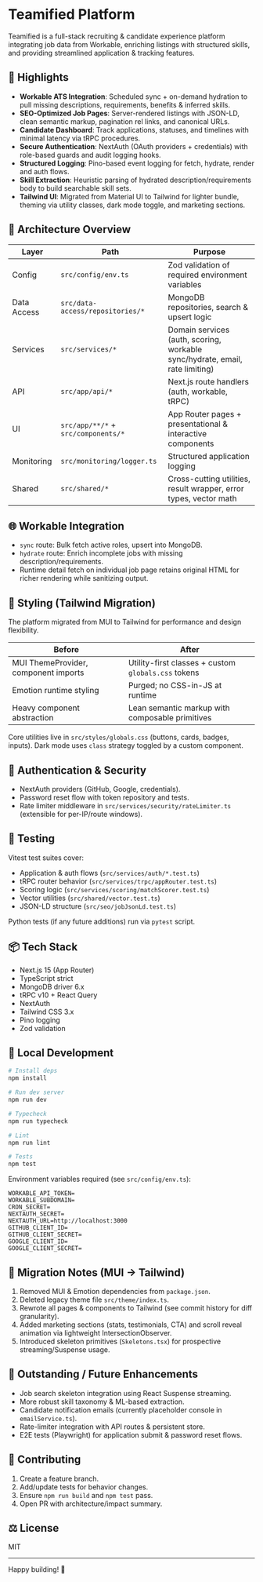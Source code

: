 # Teamified Platform

Teamified is a full-stack recruiting & candidate experience platform integrating job data from Workable, enriching listings with structured skills, and providing streamlined application & tracking features.

## 🚀 Highlights

- **Workable ATS Integration**: Scheduled sync + on-demand hydration to pull missing descriptions, requirements, benefits & inferred skills.
- **SEO-Optimized Job Pages**: Server-rendered listings with JSON-LD, clean semantic markup, pagination rel links, and canonical URLs.
- **Candidate Dashboard**: Track applications, statuses, and timelines with minimal latency via tRPC procedures.
- **Secure Authentication**: NextAuth (OAuth providers + credentials) with role-based guards and audit logging hooks.
- **Structured Logging**: Pino-based event logging for fetch, hydrate, render and auth flows.
- **Skill Extraction**: Heuristic parsing of hydrated description/requirements body to build searchable skill sets.
- **Tailwind UI**: Migrated from Material UI to Tailwind for lighter bundle, theming via utility classes, dark mode toggle, and marketing sections.

## 🧱 Architecture Overview

| Layer       | Path                                | Purpose                                                                      |
| ----------- | ----------------------------------- | ---------------------------------------------------------------------------- |
| Config      | `src/config/env.ts`                 | Zod validation of required environment variables                             |
| Data Access | `src/data-access/repositories/*`    | MongoDB repositories, search & upsert logic                                  |
| Services    | `src/services/*`                    | Domain services (auth, scoring, workable sync/hydrate, email, rate limiting) |
| API         | `src/app/api/*`                     | Next.js route handlers (auth, workable, tRPC)                                |
| UI          | `src/app/**/*` + `src/components/*` | App Router pages + presentational & interactive components                   |
| Monitoring  | `src/monitoring/logger.ts`          | Structured application logging                                               |
| Shared      | `src/shared/*`                      | Cross-cutting utilities, result wrapper, error types, vector math            |

## 🌐 Workable Integration

- `sync` route: Bulk fetch active roles, upsert into MongoDB.
- `hydrate` route: Enrich incomplete jobs with missing description/requirements.
- Runtime detail fetch on individual job page retains original HTML for richer rendering while sanitizing output.

## 🎨 Styling (Tailwind Migration)

The platform migrated from MUI to Tailwind for performance and design flexibility.

| Before                               | After                                               |
| ------------------------------------ | --------------------------------------------------- |
| MUI ThemeProvider, component imports | Utility-first classes + custom `globals.css` tokens |
| Emotion runtime styling              | Purged; no CSS-in-JS at runtime                     |
| Heavy component abstraction          | Lean semantic markup with composable primitives     |

Core utilities live in `src/styles/globals.css` (buttons, cards, badges, inputs). Dark mode uses `class` strategy toggled by a custom component.

## 🔐 Authentication & Security

- NextAuth providers (GitHub, Google, credentials).
- Password reset flow with token repository and tests.
- Rate limiter middleware in `src/services/security/rateLimiter.ts` (extensible for per-IP/route windows).

## 🧪 Testing

Vitest test suites cover:

- Application & auth flows (`src/services/auth/*.test.ts`)
- tRPC router behavior (`src/services/trpc/appRouter.test.ts`)
- Scoring logic (`src/services/scoring/matchScorer.test.ts`)
- Vector utilities (`src/shared/vector.test.ts`)
- JSON-LD structure (`src/seo/jobJsonLd.test.ts`)

Python tests (if any future additions) run via `pytest` script.

## 📦 Tech Stack

- Next.js 15 (App Router)
- TypeScript strict
- MongoDB driver 6.x
- tRPC v10 + React Query
- NextAuth
- Tailwind CSS 3.x
- Pino logging
- Zod validation

## 🧪 Local Development

```bash
# Install deps
npm install

# Run dev server
npm run dev

# Typecheck
npm run typecheck

# Lint
npm run lint

# Tests
npm test
```

Environment variables required (see `src/config/env.ts`):

```
WORKABLE_API_TOKEN=
WORKABLE_SUBDOMAIN=
CRON_SECRET=
NEXTAUTH_SECRET=
NEXTAUTH_URL=http://localhost:3000
GITHUB_CLIENT_ID=
GITHUB_CLIENT_SECRET=
GOOGLE_CLIENT_ID=
GOOGLE_CLIENT_SECRET=
```

## 🔄 Migration Notes (MUI → Tailwind)

1. Removed MUI & Emotion dependencies from `package.json`.
2. Deleted legacy theme file `src/theme/index.ts`.
3. Rewrote all pages & components to Tailwind (see commit history for diff granularity).
4. Added marketing sections (stats, testimonials, CTA) and scroll reveal animation via lightweight IntersectionObserver.
5. Introduced skeleton primitives (`Skeletons.tsx`) for prospective streaming/Suspense usage.

## 🧯 Outstanding / Future Enhancements

- Job search skeleton integration using React Suspense streaming.
- More robust skill taxonomy & ML-based extraction.
- Candidate notification emails (currently placeholder console in `emailService.ts`).
- Rate-limiter integration with API routes & persistent store.
- E2E tests (Playwright) for application submit & password reset flows.

## 🤝 Contributing

1. Create a feature branch.
2. Add/update tests for behavior changes.
3. Ensure `npm run build` and `npm test` pass.
4. Open PR with architecture/impact summary.

## ⚖️ License

MIT

---

Happy building! 🚀
